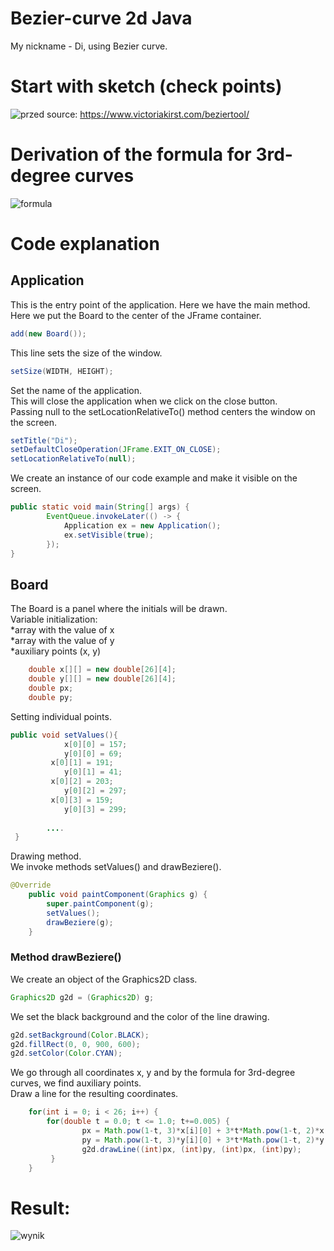 # Bezier-curve 2d Java
My nickname - Di, using Bezier curve.
# Start with sketch (check points)
![przed](https://user-images.githubusercontent.com/72127610/112198008-f9994600-8c0c-11eb-87c2-bfc2519da0b1.jpg)
source: https://www.victoriakirst.com/beziertool/
# Derivation of the formula for 3rd-degree curves
![formula](https://user-images.githubusercontent.com/72127610/112204776-5b10e300-8c14-11eb-854a-217026d39d9c.jpg)
# Code explanation
## Application
This is the entry point of the application. Here we have the main method.\
Here we put the Board to the center of the JFrame container.
```java
add(new Board());
```
This line sets the size of the window.
```java
setSize(WIDTH, HEIGHT);
```
Set the name of the application.\
This will close the application when we click on the close button.\
Passing null to the setLocationRelativeTo() method centers the window on the screen.
```java
setTitle("Di");
setDefaultCloseOperation(JFrame.EXIT_ON_CLOSE);
setLocationRelativeTo(null);
```
We create an instance of our code example and make it visible on the screen.
```java
public static void main(String[] args) {
        EventQueue.invokeLater(() -> {
            Application ex = new Application();
            ex.setVisible(true);
        });
}
```
## Board
The Board is a panel where the initials will be drawn.\
Variable initialization:\
*array with the value of x\
*array with the value of y\
*auxiliary points (x, y)
```java
    double x[][] = new double[26][4];
    double y[][] = new double[26][4];
    double px;
    double py;
```
Setting individual points.
```java
public void setValues(){
		    x[0][0] = 157;
   	  		y[0][0] = 69; 
   	  	 x[0][1] = 191;
   	  	 	y[0][1] = 41;
   	  	 x[0][2] = 203;
   	  	 	y[0][2] = 297;
   	  	 x[0][3] = 159;
   	  	 	y[0][3] = 299;
   	  	 	
   	  	....
 }
```
Drawing method.\
We invoke methods setValues() and drawBeziere().
```java
@Override
    public void paintComponent(Graphics g) {
        super.paintComponent(g);
        setValues();
        drawBeziere(g);
    }
```
### Method drawBeziere()
We create an object of the Graphics2D class.
```java
Graphics2D g2d = (Graphics2D) g;
```
We set the black background and the color of the line drawing.
```java
g2d.setBackground(Color.BLACK);
g2d.fillRect(0, 0, 900, 600);
g2d.setColor(Color.CYAN);
```
We go through all coordinates x, y and by the formula for 3rd-degree curves, we find auxiliary points.\
Draw a line for the resulting coordinates.
```java
    for(int i = 0; i < 26; i++) {
        for(double t = 0.0; t <= 1.0; t+=0.005) {
            	px = Math.pow(1-t, 3)*x[i][0] + 3*t*Math.pow(1-t, 2)*x[i][1] + 3*Math.pow(t, 2)*(1-t)*x[i][2] + Math.pow(t, 3) * x[i][3];
            	py = Math.pow(1-t, 3)*y[i][0] + 3*t*Math.pow(1-t, 2)*y[i][1] + 3*Math.pow(t, 2)*(1-t)*y[i][2] + Math.pow(t, 3) * y[i][3];
            	g2d.drawLine((int)px, (int)py, (int)px, (int)py);
         }
    }
```
# Result:
![wynik](https://user-images.githubusercontent.com/72127610/112197541-7d9efe00-8c0c-11eb-8ef1-c90d2ac6b4ec.jpg)

